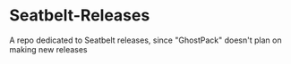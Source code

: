 # Seatbelt-Releases
 A repo dedicated to Seatbelt releases, since "GhostPack" doesn't plan on making new releases
